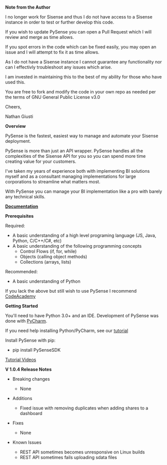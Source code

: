 **Note from the Author**

I no longer work for Sisense and thus I do not have access to a Sisense instance in order to test or further develop this code. 

If you wish to update PySense you can open a Pull Request which I will review and merge as time allows. 

If you spot errors in the code which can be fixed easily, you may open an issue and I will attempt to fix it as time allows. 

As I do not have a Sisense instance I cannot guarantee any functionality nor can I effectivly troubleshoot any issues which arise. 

I am invested in maintaining this to the best of my ability for those who have used this. 

You are free to fork and modify the code in your own repo as needed per the terms of GNU General Public License v3.0

Cheers, 

Nathan Giusti

**Overview**

PySense is the fastest, easiest way to manage and automate your Sisense deployment. 

PySense is more than just an API wrapper. PySense handles all the complexities of the Sisense API for you so you can spend more time creating value for your customers. 

I've taken my years of experience both with implementing BI solutions myself and as a consultant managing implementations for large corporations to streamline what matters most. 

With PySense you can manage your BI implementation like a pro with barely any technical skills. 

**[Documentation](https://htmlpreview.github.io/?https://github.com/nathangiusti/PySense/blob/master/Documentation/index.html)**

**Prerequisites**

Required: 
- A basic understanding of a high level programing language (JS, Java, Python, C/C++/C#, etc)
- A basic understanding of the following programming concepts
    - Control Flows (if, for, while)
    - Objects (calling object methods)
    - Collections (arrays, lists)

Recommended:
- A basic understanding of Python 

If you lack the above but still wish to use PySense I recommend [CodeAcademy](https://www.codecademy.com/learn/learn-python-3)

**Getting Started**

You'll need to have Python 3.0+ and an IDE. Development of PySense was done with [PyCharm](https://www.jetbrains.com/pycharm/).

If you need help installing Python/PyCharm, see our [tutorial](https://github.com/nathangiusti/PySense/raw/master/Installing%20Python.pptx)

Install PySense with pip:
- pip install PySenseSDK

[Tutorial Videos](https://www.youtube.com/playlist?list=PL0xO3VH5OF2JD2KiZs_41zvKvPyebg6MW)

**V 1.0.4 Release Notes**

- Breaking changes
    - None

- Additions
    - Fixed issue with removing duplicates when adding shares to a dashboard
        
- Fixes
    - None
    
- Known Issues
    - REST API sometimes becomes unresponsive on Linux builds
    - REST API sometimes fails uploading sdata files
    

